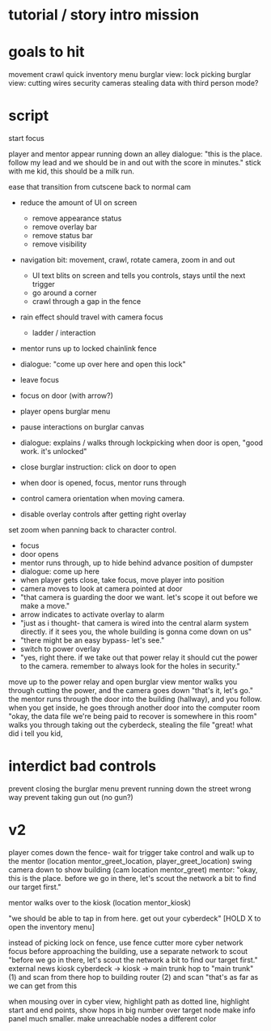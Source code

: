 # tutorial / story intro mission

# goals to hit

movement
crawl
quick inventory menu
burglar view: lock picking
burglar view: cutting wires
security cameras
stealing data with 
third person mode?

# script

start
focus

player and mentor appear running down an alley
dialogue: "this is the place. follow my lead and we should be in and out with the score in minutes."
stick with me kid, this should be a milk run.

ease that transition from cutscene back to normal cam
* reduce the amount of UI on screen
    * remove appearance status
    * remove overlay bar
    * remove status bar
    * remove visibility
* navigation bit: movement, crawl, rotate camera, zoom in and out
    * UI text blits on screen and tells you controls, stays until the next trigger
    * go around a corner
    * crawl through a gap in the fence
* rain effect should travel with camera focus
    * ladder / interaction

* mentor runs up to locked chainlink fence
* dialogue: "come up over here and open this lock"
* leave focus
* focus on door (with arrow?)

* player opens burglar menu
* pause interactions on burglar canvas 
* dialogue: explains / walks through lockpicking
when door is open, "good work. it's unlocked"
* close burglar
instruction: click on door to open
* when door is opened, focus, mentor runs through
* control camera orientation when moving camera.
* disable overlay controls after getting right overlay


set zoom when panning back to character control.



* focus
* door opens
* mentor runs through, up to hide behind advance position of dumpster
* dialogue: come up here
* when player gets close, take focus, move player into position
* camera moves to look at camera pointed at door
* "that camera is guarding the door we want. let's scope it out before we make a move."
* arrow indicates to activate overlay to alarm
* "just as i thought- that camera is wired into the central alarm system directly. if it sees you, the whole building is gonna come down on us"
* "there might be an easy bypass- let's see."
* switch to power overlay
* "yes, right there. if we take out that power relay it should cut the power to the camera. remember to always look for the holes in security."

move up to the power relay and open burglar view
mentor walks you through cutting the power, and the camera goes down
"that's it, let's go."
the mentor runs through the door into the building (hallway), and you follow.
when you get inside, he goes through another door into the computer room
"okay, the data file we're being paid to recover is somewhere in this room"
walks you through taking out the cyberdeck, stealing the file
"great! what did i tell you kid,


# interdict bad controls
prevent closing the burglar menu
prevent running down the street wrong way
prevent taking gun out (no gun?)


# v2

player comes down the fence-
wait for trigger
 take control and walk up to the mentor
(location mentor_greet_location, player_greet_location)
swing camera down to show building
(cam location mentor_greet)
mentor: "okay, this is the place. before we go in there, let's scout the network a bit to find our target first."

mentor walks over to the kiosk
(location mentor_kiosk)

"we should be able to tap in from here. get out your cyberdeck"
[HOLD X to open the inventory menu]


instead of picking lock on fence, use fence cutter
more cyber network focus
    before approaching the building, use a separate network to scout
    "before we go in there, let's scout the network a bit to find our target first."
    external news kiosk
        cyberdeck -> kiosk -> main trunk
        hop to "main trunk" (1) and scan
        from there hop to building router (2) and scan
        "that's as far as we can get from this 
        
when mousing over in cyber view, highlight path as dotted line, highlight start and end points, show hops in big number over target node
make info panel much smaller.
make unreachable nodes a different color




